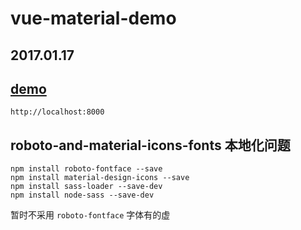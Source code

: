 vue-material-demo
===

2017.01.17
---

## [demo](http://codepen.io/vue-material/pen/WoZpMR)

`http://localhost:8000`

## roboto-and-material-icons-fonts 本地化问题

```
npm install roboto-fontface --save
npm install material-design-icons --save
npm install sass-loader --save-dev
npm install node-sass --save-dev
```

暂时不采用 `roboto-fontface` 字体有的虚
